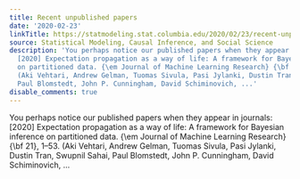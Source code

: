 ```yaml
---
title: Recent unpublished papers
date: '2020-02-23'
linkTitle: https://statmodeling.stat.columbia.edu/2020/02/23/recent-unpublished-papers/
source: Statistical Modeling, Causal Inference, and Social Science
description: 'You perhaps notice our published papers when they appear in journals:
  [2020] Expectation propagation as a way of life: A framework for Bayesian inference
  on partitioned data. {\em Journal of Machine Learning Research} {\bf 21}, 1&#8211;53.
  (Aki Vehtari, Andrew Gelman, Tuomas Sivula, Pasi Jylanki, Dustin Tran, Swupnil Sahai,
  Paul Blomstedt, John P. Cunningham, David Schiminovich, ...'
disable_comments: true
---
```

You perhaps notice our published papers when they appear in journals: [2020] Expectation propagation as a way of life: A framework for Bayesian inference on partitioned data. {\em Journal of Machine Learning Research} {\bf 21}, 1&#8211;53. (Aki Vehtari, Andrew Gelman, Tuomas Sivula, Pasi Jylanki, Dustin Tran, Swupnil Sahai, Paul Blomstedt, John P. Cunningham, David Schiminovich, ...